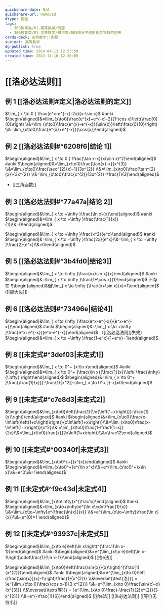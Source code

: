 ```yaml
---
quickshare-date: N/A
quickshare-url: Removed
dtype: 例题
tags:
  - 300教育类/01-高等数学/例题
  - 300教育类/01-高等数学/知识库/003微分中值定理与导数的应用
cards-deck: 高等数学::例题
subject: 高等数学
dg-publish: true
updated time: 2024-04-13 12:53:50
created time: 2023-11-16 12:30:09
---
```

# [[洛必达法则]]

## 例 1 [[洛必达法则#定义|洛必达法则的定义]] 

$\lim_{ x \to 0 } \frac{e^x-e^{-x}-2x}{x-\sin x}$ #anki 
$\begin{aligned}&=\lim_{x\to0}\frac{e^{x}+e^{-x}-2}{1-\cos x}\left(\frac{0}{0}\right) \\&=\lim_{x\to0}\frac{e^{x}-e^{-x}}{\sin{x}}\left(\frac{0}{0}\right) \\&=\lim_{x\to0}\frac{e^{x}+e^{-x}}{\cos{x}}\end{aligned}$

## 例 2 [[洛必达法则#^6208f6|结论 1]] 

$\begin{aligned}&\lim_{ x \to 0 } \frac{\tan x-x}{x(\sin x)^2}\end{aligned}$ #anki 
$\begin{aligned}&=\lim_{x\to0}\frac{\tan{x}-x}{x^{3}} \\&=\lim_{x\to0}\frac{\sec^{2}{x}-1}{3x^{2}} \\&=\lim_{x\to0}\frac{\tan^{2}{x}}{3x^{2}} \\&=\lim_{x\to0}\frac{x^{2}}{3x^{2}}=\frac{1}{3}\end{aligned}$ 
- [[三角函数]]

## 例 3 [[洛必达法则#^77a47a|结论 2]]

$\begin{aligned}&\lim_{ x \to +\infty }\frac{\ln x}{x}\end{aligned}$ #anki 
$\begin{aligned}&=\lim_{ x \to +\infty }\frac{\frac{1}{x}}{1}\\&=0\end{aligned}$ 

$\begin{aligned}&\lim_{ x \to +\infty }\frac{x^2}{e^x}\end{aligned}$ #anki 
$\begin{aligned}&=\lim_{ x \to +\infty }\frac{2x}{e^x}\\&=\lim_{ x \to +\infty }\frac{2}{e^x}\\&=0\end{aligned}$

## 例 5 [[洛必达法则#^3b4fd0|结论3]]

$\begin{aligned}&\lim_{ x \to \infty }\frac{x+\sin x}{x}\end{aligned}$ #anki 
$\begin{aligned}&=\lim_{ x \to \infty }\frac{1+\cos x}{1}\end{aligned}$ 不存在
$\begin{aligned}&但\lim_{ x \to \infty }\frac{x+\sin x}{x}=1\end{aligned}$ ([[抓大头]])

## 例 6 [[洛必达法则#^73496e|结论4]]

$\begin{aligned}&\lim_{ x \to \infty }\frac{e^x-e^{-x}}{e^x-e^{-x}}\end{aligned}$ #anki 
$\begin{aligned}&=\lim_{ x \to +\infty }\frac{e^x+e^{-x}}{e^x-e^{-x}}\end{aligned}$ （[[洛必达法则]]失效）
$\begin{aligned}&=\lim_{ x \to +\infty }\frac{1-e^x}{1+e^x}=1\end{aligned}$

## 例 8 [[未定式#^3def03|未定式1]]

$\begin{aligned}&\lim_{ x \to 0^+ }x·\ln x\end{aligned}$ #anki 
$\begin{aligned}&=\lim_{ x \to 0^+ }\frac{\ln x}{\frac{1}{x}}\left( \frac{\infty}{\infty} \right)\end{aligned}$
$\begin{aligned}&=\lim_{ x \to 0^+ }\frac{\frac{1}{x}}{-\frac{1}{x^2}}=\lim_{ x \to 0^+ }(-x)=0\end{aligned}$

## 例 9 [[未定式#^c7e8d3|未定式2]]

$\begin{aligned}&\lim_{x\to0}\left(\frac{1}{\ln{\left(1+x\right)}}-\frac{1}{x}\right)\end{aligned}$ #anki 
$\begin{aligned}&=\lim_{x\to0}\frac{x-\ln\left(\left(1+x\right)\right)}{x\ln\left(1+x\right)}\\&=\lim_{x\to0}\frac{x-\ln\left(1+x\right)}{x^2}\\& =\lim_{x\to0}\frac{1-\frac1{1+x}}{2x}\\&=\lim_{x\to0}\frac{x}{2x\left(1+x\right)}\\&=\frac12\end{aligned}$

## 例 10 [[未定式#^00340f|未定式3]]

$\begin{aligned}&\lim_{x\to0^{+}}x^{x}\end{aligned}$ #anki 
$\begin{aligned}&=\lim_{x\to0^+}e^{\ln x^x}\\&=e^{\lim_{x\to0^+}x\ln x}\\&=e^0\\&=1\end{aligned}$

## 例 11 [[未定式#^f9c43d|未定式4]]

$\begin{aligned}&\lim_{x\to\infty}x^{\frac1x}\end{aligned}$ #anki 
$\begin{aligned}&=\lim_{x\to+\infty}e^{\ln x\cdot\frac{1}{x}} \\&=\lim_{x\to+\infty}e^{\frac{\ln{x}}{x}} \\&=e^{\lim_{x\to+\infty}\frac{\ln x}{x}}\\&=e^{0}=1 \end{aligned}$

## 例 12 [[未定式#^93937c|未定式5]]

$\begin{aligned}&\lim_{x\to e}\left(\ln x\right)^{\frac1{\ln x-1}}\end{aligned}$ #anki 
$\begin{aligned}&=e^{\lim_{x\to e}\left(\ln x-1\right)\cdot\frac{1}{\ln x-1}}\end{aligned}$
[[抬e法]]

$\begin{aligned}&\lim_{x\to0}\left(\frac{\sin{x}}{x}\right)^{\frac{1}{x^{2}}}\end{aligned}$ #anki 
$\begin{aligned}&=e^{\lim_{x\to 0}\left (\frac{\sin{x}}{x}-1\right)\frac{1}{x^{2}}} \\&\overset{\text{洛}}{ = }e^{\lim_{x\to 0}\frac{\cos x-1}{3 x^{2}}} \\&=e^{\lim_{x\to 0}\frac{\sin{x}-x}{x^{3}}} \\&\overset{\text{等}}{ = }e^{\lim_{x\to 0}\frac{-\frac{1}{2}x^{2}}{3 x^{2}}} \\&=e^{-\frac{1}{6}}\end{aligned}$
[[抬e法]] [[洛必达法则]] [[等价无穷小]]